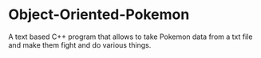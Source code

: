 # Object-Oriented-Pokemon
A text based C++ program that allows to take Pokemon data from a txt file and make them fight and do various things.
